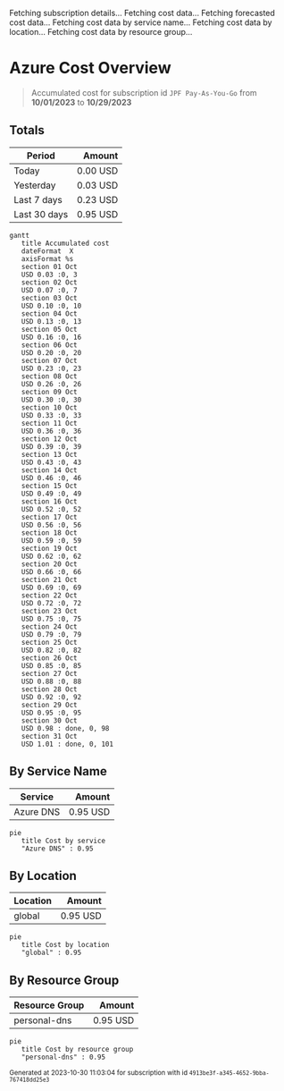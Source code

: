 Fetching subscription details...
Fetching cost data...
Fetching forecasted cost data...
Fetching cost data by service name...
Fetching cost data by location...
Fetching cost data by resource group...
# Azure Cost Overview

> Accumulated cost for subscription id `JPF Pay-As-You-Go` from **10/01/2023** to **10/29/2023**

## Totals

|Period|Amount|
|---|---:|
|Today|0.00 USD|
|Yesterday|0.03 USD|
|Last 7 days|0.23 USD|
|Last 30 days|0.95 USD|

```mermaid
gantt
   title Accumulated cost
   dateFormat  X
   axisFormat %s
   section 01 Oct
   USD 0.03 :0, 3
   section 02 Oct
   USD 0.07 :0, 7
   section 03 Oct
   USD 0.10 :0, 10
   section 04 Oct
   USD 0.13 :0, 13
   section 05 Oct
   USD 0.16 :0, 16
   section 06 Oct
   USD 0.20 :0, 20
   section 07 Oct
   USD 0.23 :0, 23
   section 08 Oct
   USD 0.26 :0, 26
   section 09 Oct
   USD 0.30 :0, 30
   section 10 Oct
   USD 0.33 :0, 33
   section 11 Oct
   USD 0.36 :0, 36
   section 12 Oct
   USD 0.39 :0, 39
   section 13 Oct
   USD 0.43 :0, 43
   section 14 Oct
   USD 0.46 :0, 46
   section 15 Oct
   USD 0.49 :0, 49
   section 16 Oct
   USD 0.52 :0, 52
   section 17 Oct
   USD 0.56 :0, 56
   section 18 Oct
   USD 0.59 :0, 59
   section 19 Oct
   USD 0.62 :0, 62
   section 20 Oct
   USD 0.66 :0, 66
   section 21 Oct
   USD 0.69 :0, 69
   section 22 Oct
   USD 0.72 :0, 72
   section 23 Oct
   USD 0.75 :0, 75
   section 24 Oct
   USD 0.79 :0, 79
   section 25 Oct
   USD 0.82 :0, 82
   section 26 Oct
   USD 0.85 :0, 85
   section 27 Oct
   USD 0.88 :0, 88
   section 28 Oct
   USD 0.92 :0, 92
   section 29 Oct
   USD 0.95 :0, 95
   section 30 Oct
   USD 0.98 : done, 0, 98
   section 31 Oct
   USD 1.01 : done, 0, 101
```

## By Service Name

|Service|Amount|
|---|---:|
|Azure DNS|0.95 USD|

```mermaid
pie
   title Cost by service
   "Azure DNS" : 0.95
```

## By Location

|Location|Amount|
|---|---:|
|global|0.95 USD|

```mermaid
pie
   title Cost by location
   "global" : 0.95
```

## By Resource Group

|Resource Group|Amount|
|---|---:|
|personal-dns|0.95 USD|

```mermaid
pie
   title Cost by resource group
   "personal-dns" : 0.95
```

<sup>Generated at 2023-10-30 11:03:04 for subscription with id `4913be3f-a345-4652-9bba-767418dd25e3`</sup>

